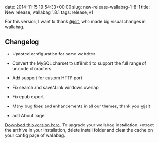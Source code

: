 date: 2014-11-15 19:54:33+00:00
slug: new-release-wallabag-1-8-1
title: New release, wallabag 1.8.1
tags: release, v1

For this version, I want to thank [@jsit](https://github.com/jsit), who made big visual changes in wallabag.


## Changelog





	
  * Updated configuration for some websites

	
  * Convert the MySQL charset to utf8mb4 to support the full range of unicode characters

	
  * Add support for custom HTTP port

	
  * Fix search and saveALink windows overlap

	
  * Fix epub export

	
  * Many bug fixes and enhancements in all our themes, thank you @jsit

	
  * add About page


[Download this version here](http://wllbg.org/latest). To upgrade your wallabag installation, extract the archive in your installation, delete install folder and clear the cache on your config page of wallabag.
